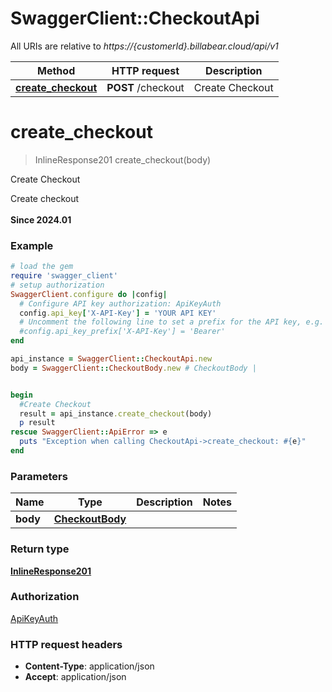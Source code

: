 # SwaggerClient::CheckoutApi

All URIs are relative to *https://{customerId}.billabear.cloud/api/v1*

Method | HTTP request | Description
------------- | ------------- | -------------
[**create_checkout**](CheckoutApi.md#create_checkout) | **POST** /checkout | Create Checkout

# **create_checkout**
> InlineResponse201 create_checkout(body)

Create Checkout

Create checkout<br><br><strong>Since 2024.01</strong>

### Example
```ruby
# load the gem
require 'swagger_client'
# setup authorization
SwaggerClient.configure do |config|
  # Configure API key authorization: ApiKeyAuth
  config.api_key['X-API-Key'] = 'YOUR API KEY'
  # Uncomment the following line to set a prefix for the API key, e.g. 'Bearer' (defaults to nil)
  #config.api_key_prefix['X-API-Key'] = 'Bearer'
end

api_instance = SwaggerClient::CheckoutApi.new
body = SwaggerClient::CheckoutBody.new # CheckoutBody | 


begin
  #Create Checkout
  result = api_instance.create_checkout(body)
  p result
rescue SwaggerClient::ApiError => e
  puts "Exception when calling CheckoutApi->create_checkout: #{e}"
end
```

### Parameters

Name | Type | Description  | Notes
------------- | ------------- | ------------- | -------------
 **body** | [**CheckoutBody**](CheckoutBody.md)|  | 

### Return type

[**InlineResponse201**](InlineResponse201.md)

### Authorization

[ApiKeyAuth](../README.md#ApiKeyAuth)

### HTTP request headers

 - **Content-Type**: application/json
 - **Accept**: application/json



